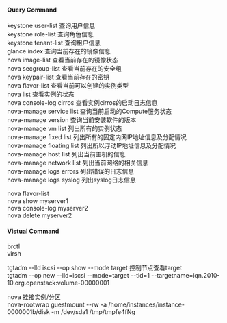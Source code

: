 #### Query Command   
keystone user-list         查询用户信息    
keystone role-list         查询角色信息    
keystone tenant-list       查询租户信息    
glance index               查询当前存在的镜像信息    
nova image-list            查看当前存在的镜像状态    
nova secgroup-list         查看当前存在的安全组    
nova keypair-list          查看当前存在的密钥    
nova flavor-list           查看当前可以创建的实例类型    
nova list                  查看实例的状态    
nova console-log cirros    查看实例cirros的启动日志信息    
nova-manage service list   查询当前启动的Compute服务状态    
nova-manage version        查询当前安装软件的版本    
nova-manage vm list        列出所有的实例状态   
nova-manage fixed list     列出所有的固定内网IP地址信息及分配情况       
nova-manage floating list  列出所以浮动IP地址信息及分配情况    
nova-manage host list      列出当前主机的信息     
nova-manage network list   列出当前网络的相关信息    
nova-manage logs errors    列出错误的日志信息    
nova-manage logs syslog    列出syslog日志信息  

nova flavor-list    
nova show myserver1    
nova console-log myserver2    
nova delete myserver2    

#### Vistual Command
brctl    
virsh    

tgtadm --lld iscsi --op show --mode target 控制节点查看target    
    tgtadm --op new --lld=iscsi --mode=target --tid=1 --targetname=iqn.2010-10.org.openstack:volume-00000001 

nova 挂接实例/分区    
    nova-rootwrap guestmount --rw -a /home/instances/instance-0000001b/disk -m /dev/sda1 /tmp/tmpfe4fNg
